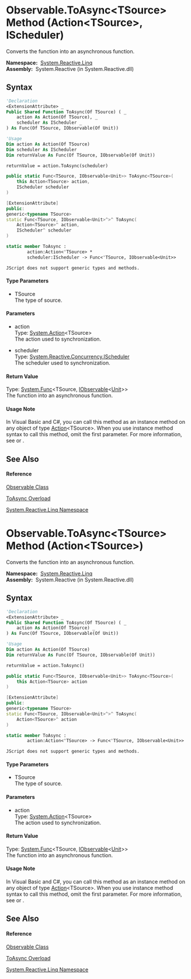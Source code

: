 # Observable.ToAsync\<TSource\> Method (Action\<TSource\>, IScheduler)

Converts the function into an asynchronous function.

**Namespace:**  [System.Reactive.Linq](System.Reactive.Linq\System.Reactive.Linq.md)  
**Assembly:**  System.Reactive (in System.Reactive.dll)

## Syntax

```vb
'Declaration
<ExtensionAttribute> _
Public Shared Function ToAsync(Of TSource) ( _
    action As Action(Of TSource), _
    scheduler As IScheduler _
) As Func(Of TSource, IObservable(Of Unit))
```

```vb
'Usage
Dim action As Action(Of TSource)
Dim scheduler As IScheduler
Dim returnValue As Func(Of TSource, IObservable(Of Unit))

returnValue = action.ToAsync(scheduler)
```

```csharp
public static Func<TSource, IObservable<Unit>> ToAsync<TSource>(
    this Action<TSource> action,
    IScheduler scheduler
)
```

```c++
[ExtensionAttribute]
public:
generic<typename TSource>
static Func<TSource, IObservable<Unit>^>^ ToAsync(
    Action<TSource>^ action, 
    IScheduler^ scheduler
)
```

```fsharp
static member ToAsync : 
        action:Action<'TSource> * 
        scheduler:IScheduler -> Func<'TSource, IObservable<Unit>> 
```

```jscript
JScript does not support generic types and methods.
```

#### Type Parameters

- TSource  
  The type of source.

#### Parameters

- action  
  Type: [System.Action](https://msdn.microsoft.com/en-us/library/018hxwa8)\<TSource\>  
  The action used to synchronization.

- scheduler  
  Type: [System.Reactive.Concurrency.IScheduler](IScheduler\IScheduler.md)  
  The scheduler used to synchronization.

#### Return Value

Type: [System.Func](https://msdn.microsoft.com/en-us/library/Bb549151)\<TSource, [IObservable](https://msdn.microsoft.com/en-us/library/Dd990377)\<[Unit](Unit\Unit.md)\>\>  
The function into an asynchronous function.

#### Usage Note

In Visual Basic and C\#, you can call this method as an instance method on any object of type [Action](https://msdn.microsoft.com/en-us/library/018hxwa8)\<TSource\>. When you use instance method syntax to call this method, omit the first parameter. For more information, see [](https://msdn.microsoft.com/en-us/library/Bb384936) or [](https://msdn.microsoft.com/en-us/library/Bb383977).

## See Also

#### Reference

[Observable Class](Observable\Observable.md)

[ToAsync Overload](ToAsync\Observable.ToAsync.md)

[System.Reactive.Linq Namespace](System.Reactive.Linq\System.Reactive.Linq.md)

# Observable.ToAsync\<TSource\> Method (Action\<TSource\>)

Converts the function into an asynchronous function.

**Namespace:**  [System.Reactive.Linq](System.Reactive.Linq\System.Reactive.Linq.md)  
**Assembly:**  System.Reactive (in System.Reactive.dll)

## Syntax

```vb
'Declaration
<ExtensionAttribute> _
Public Shared Function ToAsync(Of TSource) ( _
    action As Action(Of TSource) _
) As Func(Of TSource, IObservable(Of Unit))
```

```vb
'Usage
Dim action As Action(Of TSource)
Dim returnValue As Func(Of TSource, IObservable(Of Unit))

returnValue = action.ToAsync()
```

```csharp
public static Func<TSource, IObservable<Unit>> ToAsync<TSource>(
    this Action<TSource> action
)
```

```c++
[ExtensionAttribute]
public:
generic<typename TSource>
static Func<TSource, IObservable<Unit>^>^ ToAsync(
    Action<TSource>^ action
)
```

```fsharp
static member ToAsync : 
        action:Action<'TSource> -> Func<'TSource, IObservable<Unit>> 
```

```jscript
JScript does not support generic types and methods.
```

#### Type Parameters

- TSource  
  The type of source.

#### Parameters

- action  
  Type: [System.Action](https://msdn.microsoft.com/en-us/library/018hxwa8)\<TSource\>  
  The action used to synchronization.

#### Return Value

Type: [System.Func](https://msdn.microsoft.com/en-us/library/Bb549151)\<TSource, [IObservable](https://msdn.microsoft.com/en-us/library/Dd990377)\<[Unit](Unit\Unit.md)\>\>  
The function into an asynchronous function.

#### Usage Note

In Visual Basic and C\#, you can call this method as an instance method on any object of type [Action](https://msdn.microsoft.com/en-us/library/018hxwa8)\<TSource\>. When you use instance method syntax to call this method, omit the first parameter. For more information, see [](https://msdn.microsoft.com/en-us/library/Bb384936) or [](https://msdn.microsoft.com/en-us/library/Bb383977).

## See Also

#### Reference

[Observable Class](Observable\Observable.md)

[ToAsync Overload](ToAsync\Observable.ToAsync.md)

[System.Reactive.Linq Namespace](System.Reactive.Linq\System.Reactive.Linq.md)

